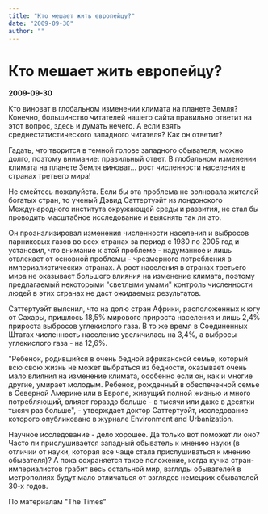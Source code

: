 ```yaml
---
title: "Кто мешает жить европейцу?"
date: "2009-09-30"
author: ""
---
```


# Кто мешает жить европейцу?

**2009-09-30** 

Кто виноват в глобальном изменении климата на планете Земля? Конечно, большинство читателей нашего сайта правильно ответит на этот вопрос, здесь и думать нечего. А если взять среднестатистического западного читателя? Как он ответит?

Гадать, что творится в темной голове западного обывателя, можно долго, поэтому внимание: правильный ответ. В глобальном изменении климата на планете Земля виноват... рост численности населения в странах третьего мира!

Не смейтесь пожалуйста. Если бы эта проблема не волновала жителей богатых стран, то ученый Дэвид Саттертуэйт из лондонского Международного института окружающей среды и развития, не стал бы проводить масштабное исследование и выяснять так ли это.

Он проанализировал изменения численности населения и выбросов парниковых газов во всех странах за период с 1980 по 2005 год и установил, что внимание к этой проблеме - надуманное и лишь отвлекает от основной проблемы - чрезмерного потребления в империалистических странах. А рост населения в странах третьего мира не оказывает большого влияния на изменение климата, поэтому предлагаемый некоторыми "светлыми умами" контроль численности людей в этих странах не даст ожидаемых результатов.

Саттертуэйт выяснил, что на долю стран Африки, расположенных к югу от Сахары, пришлось 18,5% мирового прироста населения и лишь 2,4% прироста выбросов углекислого газа. В то же время в Соединенных Штатах численность население увеличилась на 3,4%, а выбросы углекислого газа - на 12,6%.

"Ребенок, родившийся в очень бедной африканской семье, который всю свою жизнь не может выбраться из бедности, оказывает очень мало влияния на изменение климата, особенно если он, как и многие другие, умирает молодым. Ребенок, рожденный в обеспеченной семье в Северной Америке или в Европе, живущий полной жизнью и много потребляющий, влияет гораздо больше - в тысячи или даже в десятки тысяч раз больше", - утверждает доктор Саттертуэйт, исследование которого опубликовано в журнале Environment and Urbanization.

Научное исследование - дело хорошее. Да только вот поможет ли оно? Часто ли прислушивается западный обыватель к мнению науки (в отличии от науки, которая все чаще стала прислушиваться к мнению обывателя)? А пока сохраняется такое положение, когда кучка стран-империалистов грабит весь остальной мир, взгляды обывателей в метрополиях будут мало отличаться от взглядов немецких обывателей 30-х годов.

По материалам "The Times"